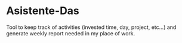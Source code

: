 # Asistente-Das
Tool to keep track of activities (invested time, day, project, etc...) and generate weekly report needed in my place of work.
